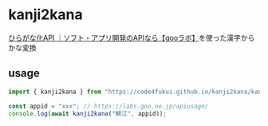 # kanji2kana

[ひらがな化API ｜ソフト・アプリ開発のAPIなら【gooラボ】](https://labs.goo.ne.jp/api/jp/hiragana-translation/)を使った漢字からかな変換

## usage

```js
import { kanji2kana } from "https://code4fukui.github.io/kanji2kana/kanji2kana.js";

const appid = "xxx"; // https://labs.goo.ne.jp/apiusage/
console.log(await kanji2kana("鯖江", appid));
```



